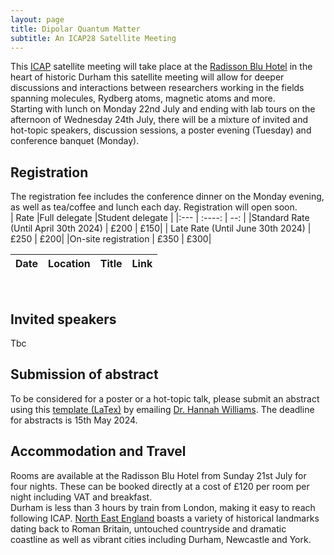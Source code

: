 ```yaml
---
layout: page
title: Dipolar Quantum Matter
subtitle: An ICAP28 Satellite Meeting
---
```

This [ICAP](https://icap28.com/) satellite meeting will take place at the [Radisson Blu Hotel]( https://www.radissonhotels.com/en-us/hotels/radisson-blu-durham?facilitatorId=RHGSEM&cid=a%3Aps+b%3Abng+c%3Aemea+i%3Abrand+e%3Ardb+d%3Aukirwe+r%3Abrt+f%3Aen-US+g%3Aho+h%3AGBXVU1+v%3Acf&gclid=d215526a5491147c6fea37a1275fea3f&gclsrc=3p.ds&msclkid=d215526a5491147c6fea37a1275fea3f&utm_source=bing&utm_medium=cpc&utm_campaign=MS_GBR-IRL_CR_UKIRWE_sk_Brand_Durham_GBXVU1_EN_PH%26EX_United+Kingdom&utm_term=radisson+blu+durham&utm_content=Brand_Durham_Hotel_EX_A.+Migration) 
in the heart of historic Durham this satellite meeting will allow for deeper discussions and interactions between researchers working in the fields spanning molecules, Rydberg atoms, magnetic atoms and more. <br> 
Starting with lunch on Monday 22nd July and ending with lab tours on the afternoon of Wednesday 24th July, there will be a mixture of invited and hot-topic speakers, discussion sessions, a poster evening (Tuesday) and 
conference banquet (Monday). <br>
## Registration
The registration fee includes the conference dinner on the Monday evening, as well as tea/coffee and lunch each day. Registration will open soon. <br>
| Rate  |Full delegate |Student delegate |
|:---   | :----:  |           --: |
|Standard Rate (Until April 30th 2024) | £200 | £150|
| Late Rate (Until June 30th 2024) | £250 | £200|
|On-site registration | £350 | £300|

|Date   |Location  |Title   |Link    |
|:---   | :----:  | :--------:      |           --: |

<br>

## Invited speakers
Tbc
## Submission of abstract
To be considered for a poster or a hot-topic talk, please submit an abstract using this <a href="https://durham-qlm.uk/events/dqm2024_abstract_template.tex" download> template (LaTex)</a> by emailing <a href="mailto:hannah.williams4@durham.ac.uk?subject=Dipolar meeting abstract submission">Dr. Hannah Williams</a>. The deadline for abstracts is 15th May 2024.
## Accommodation and Travel
Rooms are available at the Radisson Blu Hotel from Sunday 21st July for four nights. These can be booked directly at a cost of £120 per room per night including VAT and breakfast. <br>
Durham is less than 3 hours by train from London, making it easy to reach following ICAP. [North East England](https://www.visitnortheastengland.com/) boasts a variety of historical landmarks dating back to Roman Britain, untouched countryside and dramatic coastline as well as vibrant cities including Durham, Newcastle and York. 



